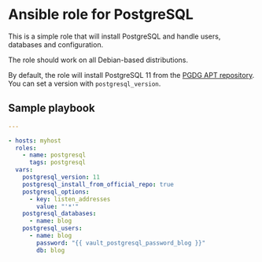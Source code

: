 # Ansible role for PostgreSQL

This is a simple role that will install PostgreSQL and handle users, databases and configuration.

The role should work on all Debian-based distributions.

By default, the role will install PostgreSQL 11 from the [PGDG APT repository](https://wiki.postgresql.org/wiki/Apt). You can set a version with `postgresql_version`.

## Sample playbook

```yaml
---

- hosts: myhost
  roles:
    - name: postgresql
      tags: postgresql
  vars:
    postgresql_version: 11
    postgresql_install_from_official_repo: true
    postgresql_options:
      - key: listen_addresses
        value: "'*'"
    postgresql_databases:
      - name: blog
    postgresql_users:
      - name: blog
        password: "{{ vault_postgresql_password_blog }}"
        db: blog
```
